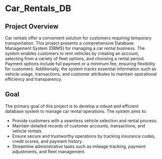 # Car_Rentals_DB

## Project Overview
Car rentals offer a convenient solution for customers requiring temporary transportation. This project presents a comprehensive Database Management System (DBMS) for managing a car rental business. The system enables customers to rent vehicles by creating an account, selecting from a variety of fleet options, and choosing a rental period. Payment options include full payment or a minimum fee, ensuring flexibility for customers. Additionally, the system tracks essential information such as vehicle usage, transactions, and customer attributes to maintain operational efficiency and transparency.

## Goal
The primary goal of this project is to develop a robust and efficient database system to manage car rental operations. The system aims to:
- Provide customers with a seamless vehicle selection and rental process.
- Maintain detailed records of customer accounts, transactions, and vehicle rentals.
- Ensure secure and trustworthy operations by tracking insurance codes, credit scores, and payment history.
- Streamline administrative tasks such as mileage tracking, payment adjustments, and fleet management.
